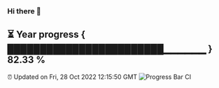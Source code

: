 ### Hi there 👋
⏳ Year progress { ████████████████████████▁▁▁▁▁▁ } 82.33 %
---
⏰ Updated on Fri, 28 Oct 2022 12:15:50 GMT
![Progress Bar CI](https://github.com/Moyi321/Moyi321/workflows/Progress%20Bar%20CI/badge.svg)
